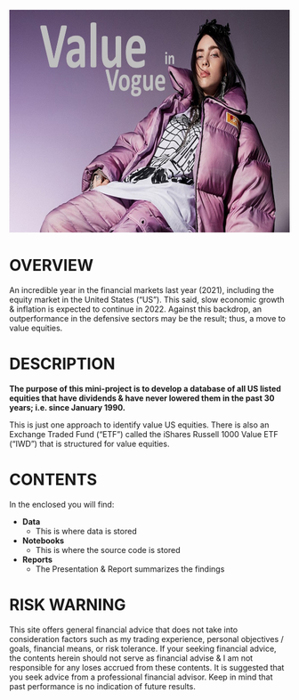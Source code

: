 <p align="center">
  <img width="800" height="400" src="https://github.com/sobcza11/Value_in_Vogue/blob/main/_other/main.jpg">
</p>


# OVERVIEW
An incredible year in the financial markets last year (2021), including the equity market in the United States (“US”). This said, slow economic growth & inflation is expected to continue in 2022. Against this backdrop, an outperformance in the defensive sectors may be the result; thus, a move to value equities. 

# DESCRIPTION
**The purpose of this mini-project is to develop a database of all US listed equities that have dividends & have never lowered them in the past 30 years; i.e. since January 1990.**

This is just one approach to identify value US equities. There is also an Exchange Traded Fund (“ETF”) called the iShares Russell 1000 Value ETF (“IWD”) that is structured for value equities. 

# CONTENTS
In the enclosed you will find:
   * **Data**
     * This is where data is stored 
   * **Notebooks**
     * This is where the source code is stored
   * **Reports**
     * The Presentation & Report summarizes the findings

# RISK WARNING
This site offers general financial advice that does not take into consideration factors such as my trading experience, personal objectives / goals, financial means, or risk tolerance. If your seeking financial advice, the contents herein should not serve as financial advise & I am not responsible for any loses accrued from these contents. It is suggested that you seek advice from a professional financial advisor. Keep in mind that past performance is no indication of future results.

